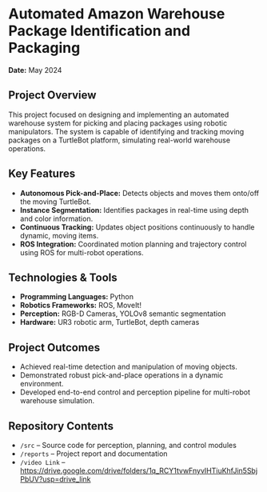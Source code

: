 # Automated Amazon Warehouse Package Identification and Packaging

**Date:** May 2024  

## Project Overview
This project focused on designing and implementing an automated warehouse system for picking and placing packages using robotic manipulators. The system is capable of identifying and tracking moving packages on a TurtleBot platform, simulating real-world warehouse operations.

## Key Features
- **Autonomous Pick-and-Place:** Detects objects and moves them onto/off the moving TurtleBot.  
- **Instance Segmentation:** Identifies packages in real-time using depth and color information.  
- **Continuous Tracking:** Updates object positions continuously to handle dynamic, moving items.  
- **ROS Integration:** Coordinated motion planning and trajectory control using ROS for multi-robot operations.

## Technologies & Tools
- **Programming Languages:** Python
- **Robotics Frameworks:** ROS, MoveIt!  
- **Perception:** RGB-D Cameras, YOLOv8 semantic segmentation  
- **Hardware:** UR3 robotic arm, TurtleBot, depth cameras  

## Project Outcomes
- Achieved real-time detection and manipulation of moving objects.  
- Demonstrated robust pick-and-place operations in a dynamic environment.  
- Developed end-to-end control and perception pipeline for multi-robot warehouse simulation.

## Repository Contents
- `/src` – Source code for perception, planning, and control modules  
- `/reports` – Project report and documentation  
- `/video Link` – https://drive.google.com/drive/folders/1q_RCY1tvwFnyvIHTiuKhfJin5SbjPbUV?usp=drive_link
  



